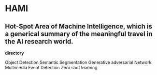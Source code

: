 # HAMI
Hot-Spot Area of Machine Intelligence, which is a generical summary of the meaningful travel in the AI research world.
---------------------
**directory**

Object Detection
Semantic Segmentation
Generative adversarial Network
Multimedia Event Detection
Zero shot learning
